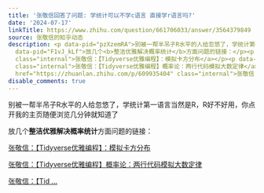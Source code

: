```yaml
---
title: '张敬信回答了问题: 学统计可以不学c语言 直接学r语言吗?'
date: '2024-07-17'
linkTitle: https://www.zhihu.com/question/661706033/answer/3564379849
source: 张敬信的知乎动态
description: <p data-pid="pzXzemRA">别被一帮半吊子R水平的人给忽悠了，学统计第一语言当然是R，R好不好用，你点开我的主页随便浏览几分钟就知道了</p><p
  data-pid="F1vJ_kLf">放几个<b>整洁优雅解决概率统计</b>方面问题的链接：</p><p data-pid="M88NPffD"><a href="https://zhuanlan.zhihu.com/p/434429281"
  class="internal">张敬信：【Tidyverse优雅编程】：模拟卡方分布</a></p><p data-pid="68X33fYH"><a href="https://zhuanlan.zhihu.com/p/600872496"
  class="internal">张敬信：【Tidyverse优雅编程】概率论：两行代码模拟大数定律</a></p><p data-pid="aYf6iOWa"><a
  href="https://zhuanlan.zhihu.com/p/609935404" class="internal">张敬信：【Tid ...
disable_comments: true
---
```

<p data-pid="pzXzemRA">别被一帮半吊子R水平的人给忽悠了，学统计第一语言当然是R，R好不好用，你点开我的主页随便浏览几分钟就知道了</p><p data-pid="F1vJ_kLf">放几个<b>整洁优雅解决概率统计</b>方面问题的链接：</p><p data-pid="M88NPffD"><a href="https://zhuanlan.zhihu.com/p/434429281" class="internal">张敬信：【Tidyverse优雅编程】：模拟卡方分布</a></p><p data-pid="68X33fYH"><a href="https://zhuanlan.zhihu.com/p/600872496" class="internal">张敬信：【Tidyverse优雅编程】概率论：两行代码模拟大数定律</a></p><p data-pid="aYf6iOWa"><a href="https://zhuanlan.zhihu.com/p/609935404" class="internal">张敬信：【Tid ...